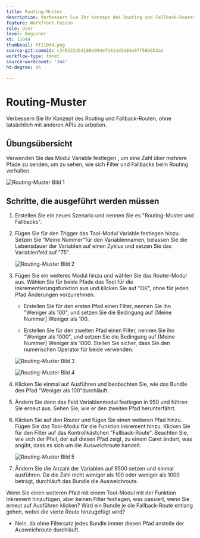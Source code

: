 ```yaml
---
title: Routing-Muster
description: Verbessern Sie Ihr Konzept des Routing und Fallback-Routen, ohne tatsächlich mit anderen APIs zu arbeiten.
feature: Workfront Fusion
role: User
level: Beginner
kt: 11044
thumbnail: KT11044.png
source-git-commit: c348222464180e994e7b414d1b84e07f58b6b2ae
workflow-type: tm+mt
source-wordcount: '344'
ht-degree: 0%

---
```



# Routing-Muster

Verbessern Sie Ihr Konzept des Routing und Fallback-Routen, ohne tatsächlich mit anderen APIs zu arbeiten.

## Übungsübersicht

Verwenden Sie das Modul Variable festlegen , um eine Zahl über mehrere Pfade zu senden, um zu sehen, wie sich Filter und Fallbacks beim Routing verhalten.

![Routing-Muster Bild 1](../12-exercises/assets/routing-patterns-walkthrough-1.png)

## Schritte, die ausgeführt werden müssen

1. Erstellen Sie ein neues Szenario und nennen Sie es &quot;Routing-Muster und Fallbacks&quot;.
1. Fügen Sie für den Trigger das Tool-Modul Variable festlegen hinzu. Setzen Sie &quot;Meine Nummer&quot;für den Variablennamen, belassen Sie die Lebensdauer der Variablen auf einen Zyklus und setzen Sie das Variablenfeld auf &quot;75&quot;.

   ![Routing-Muster Bild 2](../12-exercises/assets/routing-patterns-walkthrough-2.png)

1. Fügen Sie ein weiteres Modul hinzu und wählen Sie das Router-Modul aus. Wählen Sie für beide Pfade das Tool für die Inkrementierungsfunktion aus und klicken Sie auf &quot;OK&quot;, ohne für jeden Pfad Änderungen vorzunehmen.

   + Erstellen Sie für den ersten Pfad einen Filter, nennen Sie ihn &quot;Weniger als 100&quot;, und setzen Sie die Bedingung auf [Meine Nummer] Weniger als 100.

   + Erstellen Sie für den zweiten Pfad einen Filter, nennen Sie ihn &quot;Weniger als 1000&quot;, und setzen Sie die Bedingung auf [Meine Nummer] Weniger als 1000. Stellen Sie sicher, dass Sie den numerischen Operator für beide verwenden.

   ![Routing-Muster Bild 3](../12-exercises/assets/routing-patterns-walkthrough-3.png)

   ![Routing-Muster Bild 4](../12-exercises/assets/routing-patterns-walkthrough-4.png)

1. Klicken Sie einmal auf Ausführen und beobachten Sie, wie das Bundle den Pfad &quot;Weniger als 100&quot;durchläuft.
1. Ändern Sie dann das Feld Variablenmodul festlegen in 950 und führen Sie erneut aus. Sehen Sie, wie er den zweiten Pfad herunterfährt.
1. Klicken Sie auf den Router und fügen Sie einen weiteren Pfad hinzu. Fügen Sie das Tool-Modul für die Funktion Inkrement hinzu. Klicken Sie für den Filter auf das Kontrollkästchen &quot;Fallback-Route&quot;. Beachten Sie, wie sich der Pfeil, der auf diesen Pfad zeigt, zu einem Caret ändert, was angibt, dass es sich um die Ausweichroute handelt.

   ![Routing-Muster Bild 5](../12-exercises/assets/routing-patterns-walkthrough-5.png)

1. Ändern Sie die Anzahl der Variablen auf 9500 setzen und einmal ausführen. Da die Zahl nicht weniger als 100 oder weniger als 1000 beträgt, durchläuft das Bundle die Ausweichroute.

Wenn Sie einen weiteren Pfad mit einem Tool-Modul mit der Funktion Inkrement hinzufügen, aber keinen Filter festlegen, was passiert, wenn Sie erneut auf Ausführen klicken? Wird ein Bundle je die Fallback-Route entlang gehen, wobei die vierte Route hinzugefügt wird?

+ Nein, da ohne Filtersatz jedes Bundle immer diesen Pfad anstelle der Ausweichroute durchläuft.
